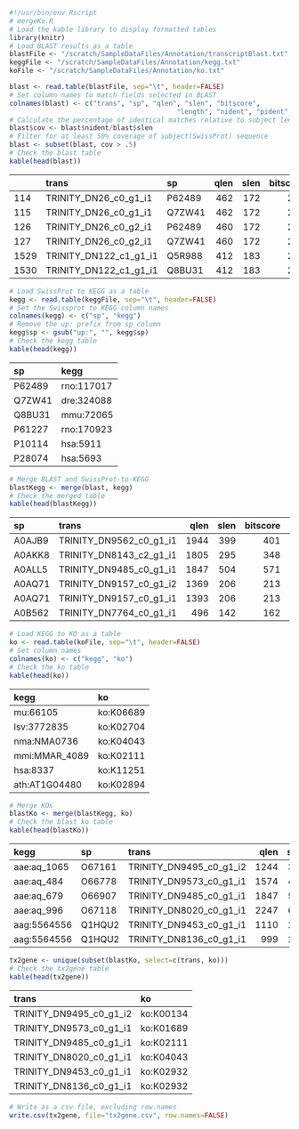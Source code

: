 ``` r
#!/usr/bin/env Rscript
# mergeKo.R
# Load the kable library to display formatted tables
library(knitr)
# Load BLAST results as a table
blastFile <- "/scratch/SampleDataFiles/Annotation/transcriptBlast.txt"
keggFile <- "/scratch/SampleDataFiles/Annotation/kegg.txt"
koFile <- "/scratch/SampleDataFiles/Annotation/ko.txt"

blast <- read.table(blastFile, sep="\t", header=FALSE)
# Set column names to match fields selected in BLAST
colnames(blast) <- c("trans", "sp", "qlen", "slen", "bitscore", 
                                          "length", "nident", "pident", "evalue", "ppos")
# Calculate the percentage of identical matches relative to subject length
blast$cov <- blast$nident/blast$slen
# Filter for at least 50% coverage of subject(SwissProt) sequence
blast <- subset(blast, cov > .5)
# Check the blast table
kable(head(blast))
```

|      | trans                      | sp     | qlen | slen | bitscore | length | nident | pident | evalue |  ppos |       cov |
| ---- | :------------------------- | :----- | ---: | ---: | -------: | -----: | -----: | -----: | -----: | ----: | --------: |
| 114  | TRINITY\_DN26\_c0\_g1\_i1  | P62489 |  462 |  172 |      261 |    135 |    121 |  89.63 |      0 | 97.04 | 0.7034884 |
| 115  | TRINITY\_DN26\_c0\_g1\_i1  | Q7ZW41 |  462 |  172 |      259 |    135 |    120 |  88.89 |      0 | 97.04 | 0.6976744 |
| 126  | TRINITY\_DN26\_c0\_g2\_i1  | P62489 |  460 |  172 |      261 |    135 |    121 |  89.63 |      0 | 97.04 | 0.7034884 |
| 127  | TRINITY\_DN26\_c0\_g2\_i1  | Q7ZW41 |  460 |  172 |      259 |    135 |    120 |  88.89 |      0 | 97.04 | 0.6976744 |
| 1529 | TRINITY\_DN122\_c1\_g1\_i1 | Q5R988 |  412 |  183 |      223 |    135 |    102 |  75.56 |      0 | 91.11 | 0.5573770 |
| 1530 | TRINITY\_DN122\_c1\_g1\_i1 | Q8BU31 |  412 |  183 |      219 |    135 |    101 |  74.81 |      0 | 88.89 | 0.5519126 |

``` r
# Load SwissProt to KEGG as a table
kegg <- read.table(keggFile, sep="\t", header=FALSE)
# Set the Swissprot to KEGG column names
colnames(kegg) <- c("sp", "kegg")
# Remove the up: prefix from sp column
kegg$sp <- gsub("up:", "", kegg$sp)
# Check the kegg table
kable(head(kegg))
```

| sp     | kegg       |
| :----- | :--------- |
| P62489 | rno:117017 |
| Q7ZW41 | dre:324088 |
| Q8BU31 | mmu:72065  |
| P61227 | rno:170923 |
| P10114 | hsa:5911   |
| P28074 | hsa:5693   |

``` r
# Merge BLAST and SwissProt-to-KEGG
blastKegg <- merge(blast, kegg)
# Check the merged table
kable(head(blastKegg))
```

| sp     | trans                       | qlen | slen | bitscore | length | nident | pident | evalue |  ppos |       cov | kegg                  |
| :----- | :-------------------------- | ---: | ---: | -------: | -----: | -----: | -----: | -----: | ----: | --------: | :-------------------- |
| A0AJB9 | TRINITY\_DN9562\_c0\_g1\_i1 | 1944 |  399 |      401 |    376 |    208 |  55.32 |      0 | 73.94 | 0.5213033 | lwe:lwe1683           |
| A0AKK8 | TRINITY\_DN8143\_c2\_g1\_i1 | 1805 |  295 |      348 |    278 |    165 |  59.35 |      0 | 77.70 | 0.5593220 | lwe:lwe2122           |
| A0ALL5 | TRINITY\_DN9485\_c0\_g1\_i1 | 1847 |  504 |      571 |    502 |    286 |  56.97 |      0 | 73.90 | 0.5674603 | lwe:lwe2479           |
| A0AQ71 | TRINITY\_DN9157\_c0\_g1\_i2 | 1369 |  206 |      213 |    202 |    104 |  51.49 |      0 | 70.79 | 0.5048544 | dsi:Dsimw501\_GD21160 |
| A0AQ71 | TRINITY\_DN9157\_c0\_g1\_i1 | 1393 |  206 |      213 |    202 |    104 |  51.49 |      0 | 70.79 | 0.5048544 | dsi:Dsimw501\_GD21160 |
| A0B562 | TRINITY\_DN7764\_c0\_g1\_i1 |  496 |  142 |      162 |    139 |     79 |  56.83 |      0 | 73.38 | 0.5563380 | mtp:Mthe\_0033        |

``` r
# Load KEGG to KO as a table
ko <- read.table(koFile, sep="\t", header=FALSE)
# Set column names
colnames(ko) <- c("kegg", "ko")
# Check the ko table
kable(head(ko))
```

| kegg           | ko        |
| :------------- | :-------- |
| mu:66105       | ko:K06689 |
| lsv:3772835    | ko:K02704 |
| nma:NMA0736    | ko:K04043 |
| mmi:MMAR\_4089 | ko:K02111 |
| hsa:8337       | ko:K11251 |
| ath:AT1G04480  | ko:K02894 |

``` r
# Merge KOs
blastKo <- merge(blastKegg, ko)
# Check the blast ko table
kable(head(blastKo))
```

| kegg         | sp     | trans                       | qlen | slen | bitscore | length | nident | pident | evalue |  ppos |       cov | ko        |
| :----------- | :----- | :-------------------------- | ---: | ---: | -------: | -----: | -----: | -----: | -----: | ----: | --------: | :-------- |
| aae:aq\_1065 | O67161 | TRINITY\_DN9495\_c0\_g1\_i2 | 1244 |  342 |      316 |    342 |    172 |  50.29 |      0 | 70.76 | 0.5029240 | ko:K00134 |
| aae:aq\_484  | O66778 | TRINITY\_DN9573\_c0\_g1\_i1 | 1574 |  426 |      425 |    434 |    216 |  49.77 |      0 | 69.35 | 0.5070423 | ko:K01689 |
| aae:aq\_679  | O66907 | TRINITY\_DN9485\_c0\_g1\_i1 | 1847 |  503 |      612 |    502 |    296 |  58.96 |      0 | 77.09 | 0.5884692 | ko:K02111 |
| aae:aq\_996  | O67118 | TRINITY\_DN8020\_c0\_g1\_i1 | 2247 |  632 |      633 |    605 |    329 |  54.38 |      0 | 74.55 | 0.5205696 | ko:K04043 |
| aag:5564556  | Q1HQU2 | TRINITY\_DN9453\_c0\_g1\_i1 | 1110 |  297 |      393 |    272 |    197 |  72.43 |      0 | 86.03 | 0.6632997 | ko:K02932 |
| aag:5564556  | Q1HQU2 | TRINITY\_DN8136\_c0\_g1\_i1 |  999 |  297 |      386 |    294 |    209 |  71.09 |      0 | 82.99 | 0.7037037 | ko:K02932 |

``` r
tx2gene <- unique(subset(blastKo, select=c(trans, ko)))
# Check the tx2gene table
kable(head(tx2gene))
```

| trans                       | ko        |
| :-------------------------- | :-------- |
| TRINITY\_DN9495\_c0\_g1\_i2 | ko:K00134 |
| TRINITY\_DN9573\_c0\_g1\_i1 | ko:K01689 |
| TRINITY\_DN9485\_c0\_g1\_i1 | ko:K02111 |
| TRINITY\_DN8020\_c0\_g1\_i1 | ko:K04043 |
| TRINITY\_DN9453\_c0\_g1\_i1 | ko:K02932 |
| TRINITY\_DN8136\_c0\_g1\_i1 | ko:K02932 |

``` r
# Write as a csv file, excluding row.names
write.csv(tx2gene, file="tx2gene.csv", row.names=FALSE)
```
